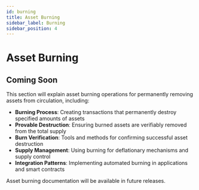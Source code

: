 ```yaml
---
id: burning
title: Asset Burning
sidebar_label: Burning
sidebar_position: 4
---
```


# Asset Burning

## Coming Soon

This section will explain asset burning operations for permanently removing assets from circulation, including:

- **Burning Process**: Creating transactions that permanently destroy specified amounts of assets
- **Provable Destruction**: Ensuring burned assets are verifiably removed from the total supply
- **Burn Verification**: Tools and methods for confirming successful asset destruction
- **Supply Management**: Using burning for deflationary mechanisms and supply control
- **Integration Patterns**: Implementing automated burning in applications and smart contracts

Asset burning documentation will be available in future releases.